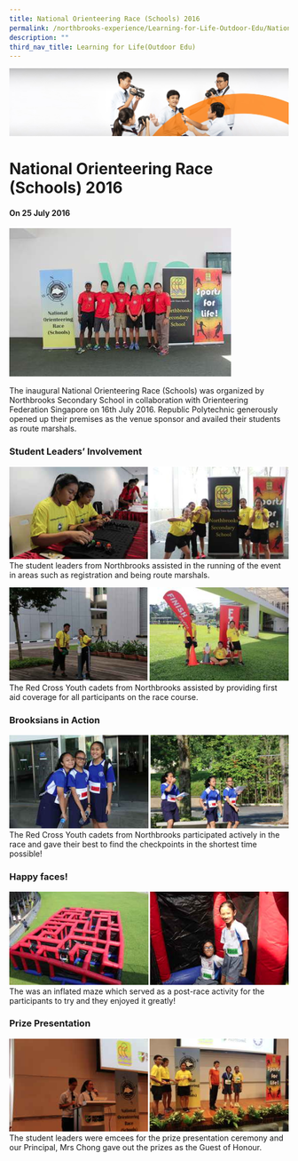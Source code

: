 ```yaml
---
title: National Orienteering Race (Schools) 2016
permalink: /northbrooks-experience/Learning-for-Life-Outdoor-Edu/National-Orienteering-Race-Schools/
description: ""
third_nav_title: Learning for Life(Outdoor Edu)
---
```

![](/images/cca.jpg)

National Orienteering Race (Schools) 2016
=========================================

#### On 25 July 2016

![](/images/NOR1.png)

The inaugural National Orienteering Race (Schools) was organized by Northbrooks Secondary School in collaboration with Orienteering Federation Singapore on 16th July 2016. Republic Polytechnic generously opened up their premises as the venue sponsor and availed their students as route marshals.

### Student Leaders’ Involvement
![](/images/NOR2.png)
The student leaders from Northbrooks assisted in the running of the event in areas such as registration and being route marshals.

![](/images/NOR3.png)
The Red Cross Youth cadets from Northbrooks assisted by providing first aid coverage for all participants on the race course.

### Brooksians in Action

![](/images/NOR4.png)
The Red Cross Youth cadets from Northbrooks participated actively in the race and gave their best to find the checkpoints in the shortest time possible!

### Happy faces!
![](/images/NOR5.png)
The was an inflated maze which served as a post-race activity for the participants to try and they enjoyed it greatly!

### Prize Presentation
![](/images/NOR6.png)
The student leaders were emcees for the prize presentation ceremony and our Principal, Mrs Chong gave out the prizes as the Guest of Honour.